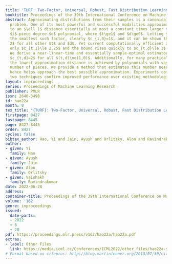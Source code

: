 ```yaml
---
title: 'TURF: Two-Factor, Universal, Robust, Fast Distribution Learning Algorithm'
booktitle: Proceedings of the 39th International Conference on Machine Learning
abstract: Approximating distributions from their samples is a canonical statistical-learning
  problem. One of its most powerful and successful modalities approximates every distribution
  to an $\ell_1$ distance essentially at most a constant times larger than its closest
  $t$-piece degree-$d$ polynomial, where $t\ge1$ and $d\ge0$. Letting $c_{t,d}$ denote
  the smallest such factor, clearly $c_{1,0}=1$, and it can be shown that $c_{t,d}\ge
  2$ for all other $t$ and $d$. Yet current computationally efficient algorithms show
  only $c_{t,1}\le 2.25$ and the bound rises quickly to $c_{t,d}\le 3$ for $d\ge 9$.
  We derive a near-linear-time and essentially sample-optimal estimator that establishes
  $c_{t,d}=2$ for all $(t,d)\ne(1,0)$. Additionally, for many practical distributions,
  the lowest approximation distance is achieved by polynomials with vastly varying
  number of pieces. We provide a method that estimates this number near-optimally,
  hence helps approach the best possible approximation. Experiments combining the
  two techniques confirm improved performance over existing methodologies.
layout: inproceedings
series: Proceedings of Machine Learning Research
publisher: PMLR
issn: 2640-3498
id: hao22a
month: 0
tex_title: "{TURF}: Two-Factor, Universal, Robust, Fast Distribution Learning Algorithm"
firstpage: 8427
lastpage: 8445
page: 8427-8445
order: 8427
cycles: false
bibtex_author: Hao, Yi and Jain, Ayush and Orlitsky, Alon and Ravindrakumar, Vaishakh
author:
- given: Yi
  family: Hao
- given: Ayush
  family: Jain
- given: Alon
  family: Orlitsky
- given: Vaishakh
  family: Ravindrakumar
date: 2022-06-28
address:
container-title: Proceedings of the 39th International Conference on Machine Learning
volume: '162'
genre: inproceedings
issued:
  date-parts:
  - 2022
  - 6
  - 28
pdf: https://proceedings.mlr.press/v162/hao22a/hao22a.pdf
extras:
- label: Other Files
  link: https://media.icml.cc/Conferences/ICML2022/other_files/hao22a-supp.zip
# Format based on citeproc: http://blog.martinfenner.org/2013/07/30/citeproc-yaml-for-bibliographies/
---
```

